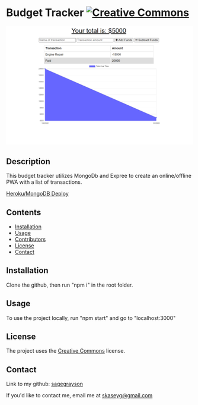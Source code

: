 # Budget Tracker [![Creative Commons](https://img.shields.io/badge/License-CC0_1.0-lightgrey.svg)](https://creativecommons.org/licenses/)

![screenshot](assets/screenshot.png)

## Description

This budget tracker utilizes MongoDb and Expree to create an online/offline PWA with a list of transactions.

[Heroku/MongoDB Deploy](https://budget-tracker-depl.herokuapp.com/)

## Contents

-   [Installation](#installation)
-   [Usage](#usage)
-   [Contributors](#contributors)
-   [License](#license)
-   [Contact](#contact)

## Installation

Clone the github, then run "npm i" in the root folder.

## Usage

To use the project locally, run "npm start" and go to "localhost:3000"

## License

The project uses the [Creative Commons](https://creativecommons.org/licenses/) license.

## Contact

Link to my github: [sagegrayson](https://github.com/sagegrayson)

If you'd like to contact me, email me at [skaseyg@gmail.com](mailto:skaseyg@gmail.com)
